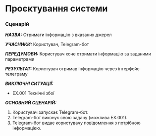 # Проєктування системи


### Сценарій
       
***НАЗВА:*** Отримати інформацію з вказаних джерел

***УЧАСНИКИ:*** Користувач, Telegram-бот

***ПЕРЕДУМОВИ:*** Користувач хоче отримати інформацію за заданими параметрами

***РЕЗУЛЬТАТ:*** Користувач отримав інформацію через інтерфейс телеграму

***ВИКЛЮЧНІ СИТУАЦІЇ:***
 - EХ.001 Технічні збої  

***ОСНОВНИЙ СЦЕНАРІЙ:*** 
1. Користувач запускає Telegram-бот.
2. Telegram-бот виконує свою задачу (можлива EХ.001).
3. Telegram-бот видає користувачу повідомлення з потрібною інформацією.
